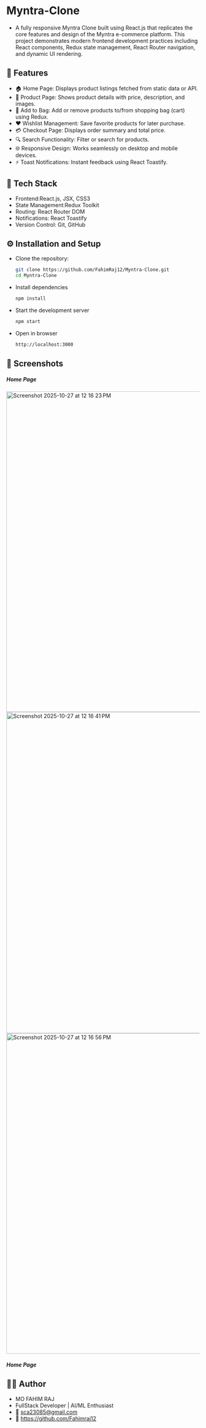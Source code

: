 # Myntra-Clone
- A fully responsive Myntra Clone built using React.js that replicates the core features and design of the Myntra e-commerce platform.
This project demonstrates modern frontend development practices including React components, Redux state management, React Router navigation, and dynamic UI rendering.

## 🚀 Features
- 🏠 Home Page: Displays product listings fetched from static data or API.
- 🧥 Product Page: Shows product details with price, description, and images.
- 🛒 Add to Bag: Add or remove products to/from shopping bag (cart) using Redux.
- ❤️ Wishlist Management: Save favorite products for later purchase.
- 💳 Checkout Page: Displays order summary and total price.
- 🔍 Search Functionality: Filter or search for products.
- 🌐 Responsive Design: Works seamlessly on desktop and mobile devices.
- ⚡ Toast Notifications: Instant feedback using React Toastify.

## 🧰 Tech Stack
- Frontend:React.js, JSX, CSS3
- State Management:Redux Toolkit
- Routing: React Router DOM
- Notifications: React Toastify
- Version Control: Git, GitHub

## ⚙️ Installation and Setup

- Clone the repository:
   ```bash
  git clone https://github.com/FahimRaj12/Myntra-Clone.git
  cd Myntra-Clone
- Install dependencies
  ```bash
  npm install
- Start the development server
  ```bash
  npm start
- Open in browser
  ```bash
  http://localhost:3000

## 📸 Screenshots
##### Home Page
<img width="1469" height="835" alt="Screenshot 2025-10-27 at 12 16 23 PM" src="https://github.com/user-attachments/assets/2a04b316-2b0a-4429-9435-b07a4195586f" /><img width="1470" height="837" alt="Screenshot 2025-10-27 at 12 16 41 PM" src="https://github.com/user-attachments/assets/9d163c7b-36a3-4700-b402-f3eb5705d96a" /><img width="1470" height="835" alt="Screenshot 2025-10-27 at 12 16 56 PM" src="https://github.com/user-attachments/assets/277ef4ab-9cae-41cd-9ae3-5095f7d16827" />



##### Home Page
   
## 🧑‍💻 Author
- MO FAHIM RAJ
- FullStack Developer | AI/ML Enthusiast
- 📧 sca23085@gmail.com
- 🔗 https://github.com/Fahimraj12
